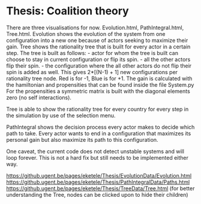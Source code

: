 # Thesis: Coalition theory

There are three visualisations for now. Evolution.html, PathIntegral.html, Tree.html.
    Evolution shows the evolution of the system from one configuration into a new one because of actors seeking to maximize their gain.
    Tree shows the rationality tree that is built for every actor in a certain step. The tree is built as follows:
        - actor for whom the tree is built can choose to stay in current configuration or flip its spin.
        - all the other actors flip their spin.
        - the configuration where the all other actors do not flip their spin is added as well.
    This gives 2*[(N-1) + 1] new configurations per rationality tree node.
    Red is for -1, Blue is for +1.
    The gain is calculated with the hamiltonian and propensities that can be found inside the file System.py
    For the propensities a symmetric matrix is built with the diagonal elements zero (no self interactions).
    
   Tree is able to show the rationality tree for every country for every step in the simulation by use of the selection menu.
    
   PathIntegral shows the decision process every actor makes to decide which path to take.
   Every actor wants to end in a configuration that maximizes its personal gain but also maximize its path to this configuration.
   
One caveat, the current code does not detect unstable systems and will loop forever.
This is not a hard fix but still needs to be implemented either way.

https://github.ugent.be/pages/eketele/Thesis/EvolutionData/Evolution.html
https://github.ugent.be/pages/eketele/Thesis/PathIntegralData/Paths.html
https://github.ugent.be/pages/eketele/Thesis/TreeData/Tree.html
(for better understanding the Tree, nodes can be clicked upon to hide their children)